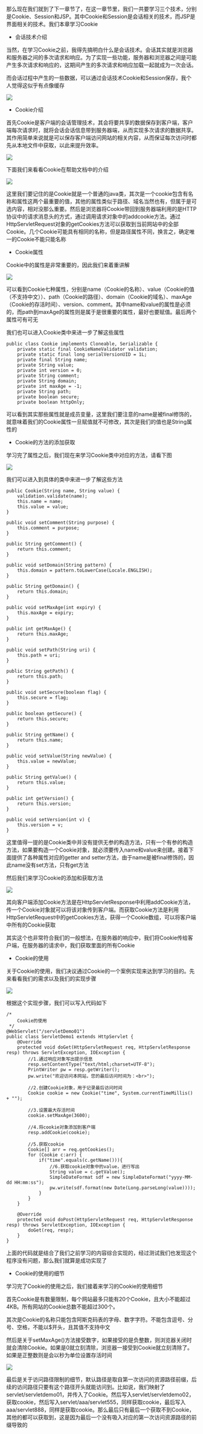 那么现在我们就到了下一章节了，在这一章节里，我们一共要学习三个技术，分别是Cookie、Session和JSP。其中Cookie和Session是会话相关的技术，而JSP是界面相关的技术。我们本章学习Cookie

- 会话技术介绍

当然，在学习Cookie之前，我得先搞明白什么是会话技术。会话其实就是浏览器和服务器之间的多次请求和响应。为了实现一些功能，服务器和浏览器之间是可能产生多次请求和响应的，这期间产生的多次请求和响应加载一起就成为一次会话。

而会话过程中产生的一些数据，可以通过会话技术Cookie和Session保存，我个人觉得这似乎有点像缓存

![](D:/Rolin的学习笔记/youdaonote-pull/youdaonote/youdaonote-images/WEBRESOURCE84c42d6c8abd56978b1be6d3e918fdf8.png)

- Cookie介绍

首先Cookie是客户端的会话管理技术，其会将要共享的数据保存到客户端，客户端每次请求时，就将会话会话信息带到服务器端，从而实现多次请求的数据共享。其作用简单来说就是可以保存客户端访问网站的相关内容，从而保证每次访问时都先从本地文件中获取，以此来提升效率。

![](D:/Rolin的学习笔记/youdaonote-pull/youdaonote/youdaonote-images/WEBRESOURCEadb2fa7ebb083785c2728c868a83699e.png)

下面我们来看看Cookie在帮助文档中的介绍

![](D:/Rolin的学习笔记/youdaonote-pull/youdaonote/youdaonote-images/WEBRESOURCE574bc73cee6ffb2c9627fb5d83296b4e.png)

这里我们要记住的是Cookie就是一个普通的java类，其次是一个cookie包含有名称和属性这两个最重要的值，其他的属性类似于路径、域名当然也有，但属于是可选内容，相对没那么重要。然后是浏览器将Cookie带回到服务器端利用的是HTTP协议中的请求消息头的方式，通过调用请求对象中的addcookie方法。通过HttpServletRequest对象的getCookies方法可以获取到当前网站中的全部Cookie。几个Cookie可能具有相同的名称，但是路径属性不同，换言之，确定唯一的Cookie不能只能名称

- Cookie属性

Cookie中的属性是非常重要的，因此我们来着重讲解

![](D:/Rolin的学习笔记/youdaonote-pull/youdaonote/youdaonote-images/WEBRESOURCEc225dc4da5b4d5910fc5766786bda89e.png)

可以看到Cookie七种属性，分别是name（Cookie的名称）、value（Cookie的值（不支持中文））、path（Cookie的路径）、domain（Cookie的域名）、maxAge（Cookie的存活时间）、version、comment。其中name和value的属性是必须的，而path到maxAge的属性则是属于是很重要的属性，最好也要赋值。最后两个属性可有可无

我们也可以进入Cookie类中来进一步了解这些属性

```
public class Cookie implements Cloneable, Serializable {
    private static final CookieNameValidator validation;
    private static final long serialVersionUID = 1L;
    private final String name;
    private String value;
    private int version = 0;
    private String comment;
    private String domain;
    private int maxAge = -1;
    private String path;
    private boolean secure;
    private boolean httpOnly;
```

可以看到其实那些属性就是成员变量，这里我们要注意的name是被final修饰的，就意味着我们的Cookie属性一旦赋值就不可修改，其次是我们的值也是String属性的

- Cookie的方法的添加获取

学习完了属性之后，我们现在来学习Cookie类中对应的方法，请看下图

![](D:/Rolin的学习笔记/youdaonote-pull/youdaonote/youdaonote-images/WEBRESOURCEb18eaad66b481e8c62a1e91cbbf77338.png)

我们可以进入到具体的类中来进一步了解这些方法

```
public Cookie(String name, String value) {
    validation.validate(name);
    this.name = name;
    this.value = value;
}

public void setComment(String purpose) {
    this.comment = purpose;
}

public String getComment() {
    return this.comment;
}

public void setDomain(String pattern) {
    this.domain = pattern.toLowerCase(Locale.ENGLISH);
}

public String getDomain() {
    return this.domain;
}

public void setMaxAge(int expiry) {
    this.maxAge = expiry;
}

public int getMaxAge() {
    return this.maxAge;
}

public void setPath(String uri) {
    this.path = uri;
}

public String getPath() {
    return this.path;
}

public void setSecure(boolean flag) {
    this.secure = flag;
}

public boolean getSecure() {
    return this.secure;
}

public String getName() {
    return this.name;
}

public void setValue(String newValue) {
    this.value = newValue;
}

public String getValue() {
    return this.value;
}

public int getVersion() {
    return this.version;
}

public void setVersion(int v) {
    this.version = v;
}
```

这里值得一提的是Cookie类中并没有提供无参的构造方法，只有一个有参的构造方法，如果要构造一个Cookie对象，就必须要传入name和value来创建。接着下面提供了各种属性对应的getter and setter方法，由于name是被final修饰的，因此name没有set方法，只有get方法

然后我们来学习Cookie的添加和获取方法

![](D:/Rolin的学习笔记/youdaonote-pull/youdaonote/youdaonote-images/WEBRESOURCEc98cfab5be6f25bec169fb4fb4aa434a.png)

其向客户端添加Cookie方法是在HttpServletResponse中利用addCookie方法，传一个Cookie对象就可以将该对象传到客户端。而获取Cookie方法是利用HttpServletRequest中的getCookies方法，获得一个Cookie数组，可以将客户端中所有的Cookie获取

其实这个也非常符合我们的一般想法，在服务器的响应中，我们将Cookie传给客户端，在服务器的请求中，我们获取里面的所有Cookie

- Cookie的使用

关于Cookie的使用，我们决议通过Cookie的一个案例实现来达到学习的目的。先来看看我们的需求以及我们的实现步骤

![](D:/Rolin的学习笔记/youdaonote-pull/youdaonote/youdaonote-images/WEBRESOURCEaa8d3c55af57bf765bd4aac1a9534e63.png)

根据这个实现步骤，我们可以写入代码如下

```
/*
    Cookie的使用
 */
@WebServlet("/servletDemo01")
public class ServletDemo1 extends HttpServlet {
    @Override
    protected void doGet(HttpServletRequest req, HttpServletResponse resp) throws ServletException, IOException {
        //1.通过响应对象写出提示信息
        resp.setContentType("text/html;charset=UTF-8");
        PrintWriter pw = resp.getWriter();
        pw.write("欢迎访问本网站，您的最后访问时间为：<br>");

        //2.创建Cookie对象，用于记录最后访问时间
        Cookie cookie = new Cookie("time", System.currentTimeMillis() + "");

        //3.设置最大存活时间
        cookie.setMaxAge(3600);

        //4.将cookie对象添加到客户端
        resp.addCookie(cookie);

        //5.获取cookie
        Cookie[] arr = req.getCookies();
        for (Cookie c:arr) {
            if("time".equals(c.getName())){
                //6.获取cookie对象中的value，进行写出
                String value = c.getValue();
                SimpleDateFormat sdf = new SimpleDateFormat("yyyy-MM-dd HH:mm:ss");
                pw.write(sdf.format(new Date(Long.parseLong(value))));
            }
        }
    }

    @Override
    protected void doPost(HttpServletRequest req, HttpServletResponse resp) throws ServletException, IOException {
        doGet(req, resp);
    }
}
```

上面的代码就是结合了我们之前学习的内容综合实现的，经过测试我们也发现这个程序没有问题，那么我们就算是成功实现了

- Cookie的使用的细节

学习完了Cookie的使用之后，我们接着来学习的Cookie的使用细节

首先Cookie是有数量限制，每个网站最多只能有20个Cookie，且大小不能超过4KB。所有网站的Cookie总数不能超过300个。

其次是Cookie的名称只能包含阿斯克码表的字母、数字字符。不能包含逗号、分号、空格，不能以$开头，且其值不支持中文

然后是关于setMaxAge()方法接受数字，如果接受的是负整数，则浏览器关闭时就会清除Cookie。如果是0就立刻清除，浏览器一接受到Cookie就立刻清除了。如果是正整数则是会以秒为单位设置存活时间

![](D:/Rolin的学习笔记/youdaonote-pull/youdaonote/youdaonote-images/WEBRESOURCE019041d927404eecdbf08dce951e7614.png)

最后是关于访问路径限制的细节，默认路径是取自第一次访问的资源路径前缀，后续的访问路径只要有这个路径开头就能访问到。比如说，我们映射了servlet/servletdemo01，并传入了Cookie。然后写入servlet/servletdemo02，获取cookie，然后写入servlet/aaa/servlet555，同样获取cookie，最后写入aaa/servlet888，同样是获取cookie。那么最后只有最后一个获取不到Cookie，其他的都可以获取到，这是因为最后一个没有吸入对应的第一次访问资源路径的前缀导致的

